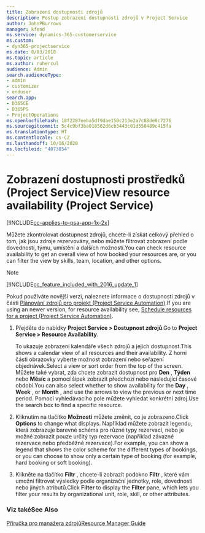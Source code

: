 ```yaml
---
title: Zobrazení dostupnosti zdrojů
description: Postup zobrazení dostupnosti zdrojů v Project Service
author: JohnPBurrows
manager: kfend
ms.service: dynamics-365-customerservice
ms.custom:
- dyn365-projectservice
ms.date: 8/03/2018
ms.topic: article
ms.author: ruhercul
audience: Admin
search.audienceType:
- admin
- customizer
- enduser
search.app:
- D365CE
- D365PS
- ProjectOperations
ms.openlocfilehash: 18f2287eeba5df9dae150c213e2a7c88de8c7276
ms.sourcegitcommit: 5c4c9bf3ba018562d6cb3443c01d550489c415fa
ms.translationtype: HT
ms.contentlocale: cs-CZ
ms.lasthandoff: 10/16/2020
ms.locfileid: "4073854"
---
```

# <a name="view-resource-availability-project-service"></a><span data-ttu-id="31e02-103">Zobrazení dostupnosti prostředků (Project Service)</span><span class="sxs-lookup"><span data-stu-id="31e02-103">View resource availability (Project Service)</span></span>

[!INCLUDE[cc-applies-to-psa-app-1x-2x](../includes/cc-applies-to-psa-app-1x-2x.md)]

<span data-ttu-id="31e02-104">Můžete zkontrolovat dostupnost zdrojů, chcete-li získat celkový přehled o tom, jak jsou zdroje rezervovány, nebo můžete filtrovat zobrazení podle dovedností, týmu, umístění a dalších možností.</span><span class="sxs-lookup"><span data-stu-id="31e02-104">You can check resource availability to get an overall view of how booked your resources are, or you can filter the view by skills, team, location, and other options.</span></span>  
  
> [!NOTE]
> [!INCLUDE[cc_feature_included_with_2016_update_1](../includes/cc-feature-included-with-2016-update-1.md)]  
> 
>  <span data-ttu-id="31e02-105">Pokud používáte novější verzi, naleznete informace o dostupnosti zdrojů v části [Plánování zdrojů pro projekt (Project Service Automation)](../psa/schedule-resources-project.md).</span><span class="sxs-lookup"><span data-stu-id="31e02-105">If you are using an newer version, for resource availability see, [Schedule resources for a project (Project Service Automation)](../psa/schedule-resources-project.md).</span></span>  

1. <span data-ttu-id="31e02-106">Přejděte do nabídky **Project Service > Dostupnost zdrojů**.</span><span class="sxs-lookup"><span data-stu-id="31e02-106">Go to **Project Service > Resource Availability**.</span></span>  

    <span data-ttu-id="31e02-107">To ukazuje zobrazení kalendáře všech zdrojů a jejich dostupnost.</span><span class="sxs-lookup"><span data-stu-id="31e02-107">This shows a calendar view of all resources and their availability.</span></span> <span data-ttu-id="31e02-108">Z horní části obrazovky vyberte možnost zobrazení nebo seřazení objednávek.</span><span class="sxs-lookup"><span data-stu-id="31e02-108">Select a view or sort order from the top of the screen.</span></span> <span data-ttu-id="31e02-109">Můžete také vybrat, zda chcete zobrazit dostupnost pro **Den** , **Týden** nebo **Měsíc** a pomocí šipek zobrazit předchozí nebo následující časové období.</span><span class="sxs-lookup"><span data-stu-id="31e02-109">You can also select whether to show availability for the **Day** , **Week** , or **Month** , and use the arrows to view the previous or next time period.</span></span> <span data-ttu-id="31e02-110">Pomocí vyhledávacího pole můžete vyhledat konkrétní zdroj.</span><span class="sxs-lookup"><span data-stu-id="31e02-110">Use the search box to find a specific resource.</span></span>  

2. <span data-ttu-id="31e02-111">Kliknutím na tlačítko **Možnosti** můžete změnit, co je zobrazeno.</span><span class="sxs-lookup"><span data-stu-id="31e02-111">Click **Options** to change what displays.</span></span> <span data-ttu-id="31e02-112">Například můžete zobrazit legendu, která zobrazuje barevné schéma pro různé typy rezervací, nebo je možné zobrazit pouze určitý typ rezervace (například závazné rezervace nebo předběžné rezervace).</span><span class="sxs-lookup"><span data-stu-id="31e02-112">For example, you can show a legend that shows the color scheme for the different types of bookings, or you can choose to show only a certain type of booking (for example, hard booking or soft booking).</span></span>  

3. <span data-ttu-id="31e02-113">Klikněte na tlačítko **Filtr** , chcete-li zobrazit podokno **Filtr** , které vám umožní filtrovat výsledky podle organizační jednotky, role, dovednosti nebo jiných atributů.</span><span class="sxs-lookup"><span data-stu-id="31e02-113">Click **Filter** to display the **Filter** pane, which lets you filter your results by organizational unit, role, skill, or other attributes.</span></span>  

### <a name="see-also"></a><span data-ttu-id="31e02-114">Viz také</span><span class="sxs-lookup"><span data-stu-id="31e02-114">See Also</span></span>  
 [<span data-ttu-id="31e02-115">Příručka pro manažera zdrojů</span><span class="sxs-lookup"><span data-stu-id="31e02-115">Resource Manager Guide</span></span>](../psa/resource-manager-guide.md)

